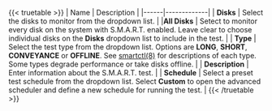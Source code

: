 ---
---

{{< truetable >}}
| Name | Description |
|------|-------------|
| **Disks** | Select the disks to monitor from the dropdown list. |
|**All Disks** | Setect to monitor every disk on the system with S.M.A.R.T. enabled. Leave clear to choose individual disks on the **Disks** dropdown list to include in the test. |
| **Type** | Select the test type from the dropdown list. Options are **LONG**, **SHORT**, **CONVEYANCE** or **OFFLINE**. See [smartctl(8)](https://www.unix.com/man-page/suse/8/smartctl/) for descriptions of each type. Some types degrade performance or take disks offline. |
| **Description** | Enter information about the S.M.A.R.T. test. |
| **Schedule** | Select a preset test schedule from the dropdown list. Select **Custom** to open the advanced scheduler and define a new schedule for running the test. |
{{< /truetable >}}
